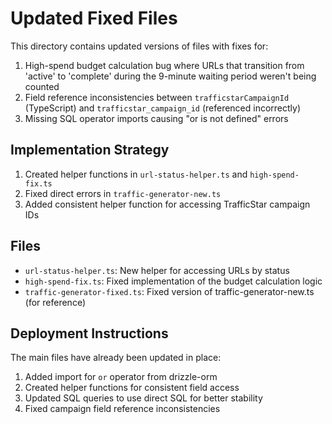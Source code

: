 # Updated Fixed Files

This directory contains updated versions of files with fixes for:

1. High-spend budget calculation bug where URLs that transition from 'active' to 'complete' during the 9-minute waiting period weren't being counted
2. Field reference inconsistencies between `trafficstarCampaignId` (TypeScript) and `trafficstar_campaign_id` (referenced incorrectly)
3. Missing SQL operator imports causing "or is not defined" errors

## Implementation Strategy

1. Created helper functions in `url-status-helper.ts` and `high-spend-fix.ts`
2. Fixed direct errors in `traffic-generator-new.ts`
3. Added consistent helper function for accessing TrafficStar campaign IDs

## Files

- `url-status-helper.ts`: New helper for accessing URLs by status
- `high-spend-fix.ts`: Fixed implementation of the budget calculation logic
- `traffic-generator-fixed.ts`: Fixed version of traffic-generator-new.ts (for reference)

## Deployment Instructions

The main files have already been updated in place:

1. Added import for `or` operator from drizzle-orm 
2. Created helper functions for consistent field access
3. Updated SQL queries to use direct SQL for better stability
4. Fixed campaign field reference inconsistencies